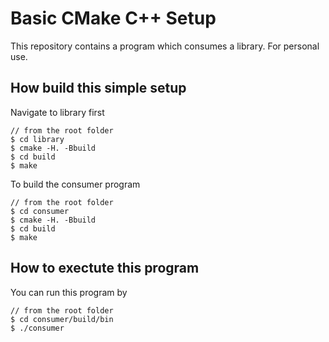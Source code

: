 # Basic CMake C++ Setup
This repository contains a program which consumes a library. For personal use. 

## How build this simple setup
Navigate to library first 
```
// from the root folder
$ cd library
$ cmake -H. -Bbuild 
$ cd build
$ make 
```

To build the consumer program 
```
// from the root folder
$ cd consumer
$ cmake -H. -Bbuild 
$ cd build
$ make 
```

## How to exectute this program
You can run this program by 
```
// from the root folder
$ cd consumer/build/bin
$ ./consumer
```
